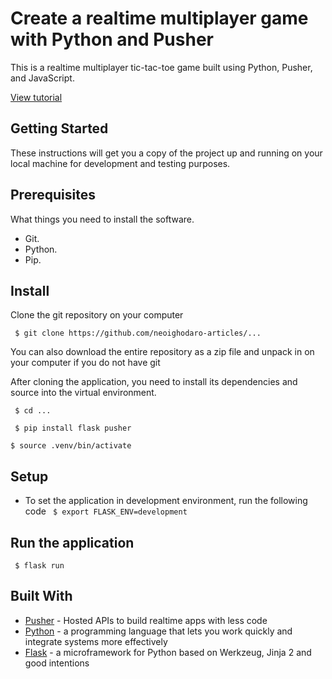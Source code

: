 # Create a realtime multiplayer game with Python and Pusher

This is a realtime multiplayer tic-tac-toe game built using Python, Pusher, and JavaScript.

[View tutorial](https://blog.pusher.com/author/neo/)

## Getting Started

These instructions will get you a copy of the project up and running on your local machine for development and testing purposes.

## Prerequisites

What things you need to install the software.

* Git.
* Python.
* Pip.

## Install

Clone the git repository on your computer

``` $ git clone https://github.com/neoighodaro-articles/...```

You can also download the entire repository as a zip file and unpack in on your computer if you do not have git

After cloning the application, you need to install its dependencies and source into the virtual environment.

``` $ cd ...```

``` $ pip install flask pusher```

``` $ source .venv/bin/activate ```

## Setup

* To set the application in development environment, run the following code
``` $ export FLASK_ENV=development```

## Run the application
 
``` $ flask run```

## Built With

* [Pusher](https://pusher.com/) - Hosted APIs to build realtime apps with less code
* [Python](https://www.python.org/) - a programming language that lets you work quickly and integrate systems more effectively
* [Flask](http://flask.pocoo.org/) - a microframework for Python based on Werkzeug, Jinja 2 and good intentions

